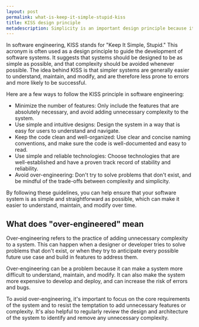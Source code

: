 ```yaml
---
layout: post
permalink: what-is-keep-it-simple-stupid-kiss
title: KISS design principle
metadescription: Simplicity is an important design principle because it makes things easier to understand and use, which increases their chances of being adopted and used frequently.
---
```


In software engineering, KISS stands for "Keep It Simple, Stupid." This acronym is often used as a design principle to guide the development of software systems. It suggests that systems should be designed to be as simple as possible, and that complexity should be avoided whenever possible. The idea behind KISS is that simpler systems are generally easier to understand, maintain, and modify, and are therefore less prone to errors and more likely to be successful.

Here are a few ways to follow the KISS principle in software engineering:

* Minimize the number of features: Only include the features that are absolutely necessary, and avoid adding unnecessary complexity to the system.
* Use simple and intuitive designs: Design the system in a way that is easy for users to understand and navigate.
* Keep the code clean and well-organized: Use clear and concise naming conventions, and make sure the code is well-documented and easy to read.
* Use simple and reliable technologies: Choose technologies that are well-established and have a proven track record of stability and reliability.
* Avoid over-engineering: Don't try to solve problems that don't exist, and be mindful of the trade-offs between complexity and simplicity.

By following these guidelines, you can help ensure that your software system is as simple and straightforward as possible, which can make it easier to understand, maintain, and modify over time.

## What does "over-engineered" mean

Over-engineering refers to the practice of adding unnecessary complexity to a system. This can happen when a designer or developer tries to solve problems that don't exist, or when they try to anticipate every possible future use case and build in features to address them.

Over-engineering can be a problem because it can make a system more difficult to understand, maintain, and modify. It can also make the system more expensive to develop and deploy, and can increase the risk of errors and bugs.

To avoid over-engineering, it's important to focus on the core requirements of the system and to resist the temptation to add unnecessary features or complexity. It's also helpful to regularly review the design and architecture of the system to identify and remove any unnecessary complexity.
